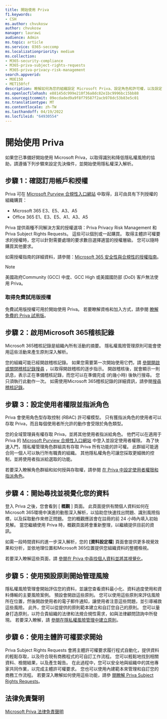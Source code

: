 ```yaml
---
title: 開始使用 Priva
f1.keywords:
- CSH
ms.author: chvukosw
author: chvukosw
manager: laurawi
audience: Admin
ms.topic: article
ms.service: O365-seccomp
ms.localizationpriority: medium
ms.collection:
- M365-security-compliance
- M365-priva-subject-rights-requests
- M365-priva-privacy-risk-management
search.appverid:
- MOE150
- MET150fcf
description: 瞭解如何為您的組織設定 Microsoft Priva、設定角色和許可權，以及設定重要設定。
ms.openlocfilehash: e88145dc999e210f36a8dc82e1bc9996bc15bb88
ms.sourcegitcommit: 09ecdaded9a9f8f79587f2acb978dc53b83e5c01
ms.translationtype: MT
ms.contentlocale: zh-TW
ms.lasthandoff: 04/19/2022
ms.locfileid: "64930554"
---
```

# <a name="get-started-with-priva"></a>開始使用 Priva

如果您已準備好開始使用 Microsoft Priva，以取得識別和降低隱私權風險的協助，請遵循下列步驟來設定先決條件，並開始使用隱私權深入解析。

## <a name="step-1-confirm-subscriptions-and-licensing"></a>步驟 1：確認訂用帳戶和授權

Priva 可在 [Microsoft Purview 合規性入口網站](https://compliance.microsoft.com/) 中取得，且可由具有下列授權的組織購買：

- Microsoft 365 E3、E5、A3、A5
- Office 365 E1、E3、E5、A1、A3、A5

Priva 提供兩種不同解決方案的授權選項：Priva Privacy Risk Management 和 Priva Subject Rights Requests。 這些可以個別或一起購買。 取得主體許可權要求的授權時，您可以針對需要處理的要求數目選擇適當的授權層級。 您可以隨時購買其他要求。

如需授權指南的詳細資料，請參閱：[Microsoft 365 安全性與合規性的授權指南](/office365/servicedescriptions/microsoft-365-service-descriptions/microsoft-365-tenantlevel-services-licensing-guidance/microsoft-365-security-compliance-licensing-guidance#microsoft-priva)。

> [!Note]
> 美國政府Community (GCC) 中度、GCC High 或美國國防部 (DoD) 客戶無法使用 Priva。

### <a name="get-free-trial-license"></a>取得免費試用版授權

免費試用版授權可用於開始使用 Priva。 若要瞭解資格和加入方式，請參閱 [瞭解免費的 Priva 試用版](priva-trial.md)。

## <a name="step-2-enable-the-microsoft-365-audit-log"></a>步驟 2：啟用Microsoft 365稽核記錄

Microsoft 365稽核記錄是組織內所有活動的摘要。 隱私權風險管理原則可能會使用這些活動來產生原則深入解析。

您的組織可能已經開啟稽核記錄。 如果您需要第一次開始使用它們，請 [參閱開啟或關閉稽核記錄搜尋](/microsoft-365/compliance/turn-audit-log-search-on-or-off) ，以取得開啟稽核的逐步指示。 開啟稽核後，就會顯示一則訊息，表示正在準備稽核記錄，而您可以在準備完成 (約幾小時) 後執行搜尋。 您只須執行此動作一次。 如需使用Microsoft 365稽核記錄的詳細資訊，請參閱[搜尋稽核記錄](/microsoft-365/compliance/search-the-audit-log-in-security-and-compliance)。

## <a name="step-3-set-user-permissions-and-assign-roles"></a>步驟 3：設定使用者權限並指派角色

Priva 會使用角色型存取控制 (RBAC) 許可權模型。 只有獲指派角色的使用者可以存取 Priva，而且每個使用者所允許的動作會受限於角色類型。

您的全域管理員有權存取 Priva，並將其他使用者指派給角色。 他們可以在適用于 Priva 的 [Microsoft Purview 合規性入口網站](https://compliance.microsoft.com/) 中登入並設定使用者權限。 為了快速入門，隱私權管理角色群組具有存取 Priva 所有功能的許可權。 此群組可能適合同一個人可以執行所有職責的組織。 其他隱私權角色可讓您採取更細微的控制，並將使用者指派給選取的功能。

若要深入瞭解角色群組和如何授與存取權，請參閱 [在 Priva 中設定使用者權限和指派角色](priva-permissions.md)。

## <a name="step-4-start-finding-and-visualizing-your-data"></a>步驟 4：開始尋找並視覺化您的資料

登入 Priva 之後，您會看到 [ **概觀** ] 頁面。 此頁面提供有關個人資料如何在Microsoft 365環境中演進的動態深入解析，以協助您快速找出問題、識別風險指標，以及採取動作來修正問題。 您的概觀應該會在註冊的前 24 小時內填入初始見解。 當您繼續使用 Priva 時，概觀頁面將會重新整理，以繼續提供目前的資訊。

如需一段時間資料的進一步深入解析，您的 **[資料設定檔**] 頁面會提供更多視覺效果和分析，並依地理位置和Microsoft 365位置提供您組織資料的整體檢視。

若要深入瞭解這些頁面，請 [參閱在 Priva 中尋找個人資料並將其視覺化](priva-data-profile.md)。

## <a name="step-5-start-managing-risks-with-default-policies"></a>步驟 5：使用預設原則開始管理風險

隱私權風險管理會開始評估您的資料，並讓您查看資料最小化、資料過度使用和資料傳輸的主要風險案例。 預設會開啟這些原則。 您可以使用這些原則來評估風險所在位置，然後開啟使用者的電子郵件通知，讓使用者注意這些問題，並引導補救這些風險。 此外，您可以從提供的原則範本建立和自訂您自己的原則。 您可以量身打造原則，以符合貴組織的法律和法規合規性需求，如與法律顧問諮詢中所發現。 若要深入瞭解，請 [參閱在隱私權風險管理中建立原則](risk-management-policies.md)。

## <a name="step-6-get-started-with-subject-rights-requests"></a>步驟 6：使用主體許可權要求開始

Priva Subject Rights Requests 會將主體許可權要求履行程式自動化，提供資料的輕鬆存取，以及符合現有商務程式的可自訂工作流程。 您可以輕鬆地找到相關資料、檢閱結果，以及產生報告。 在此過程中，您可以安全地與組織中的其他專家共同作業，以完成主體許可權要求。 您也可以使用內建範本來管理和自訂您的商務工作流程。 若要深入瞭解如何使用這些功能，請參 [閱瞭解 Priva Subject Rights Requests](subject-rights-requests.md)。

## <a name="legal-disclaimer"></a>法律免責聲明

[Microsoft Priva 法律免責聲明](priva-disclaimer.md)
